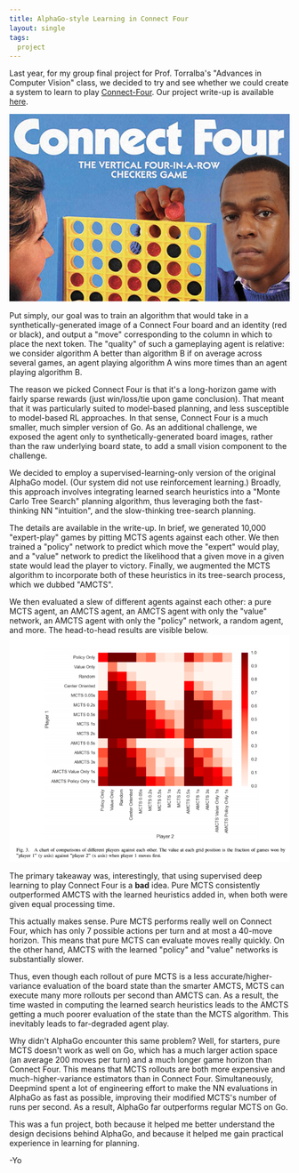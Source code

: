 ```yaml
---
title: AlphaGo-style Learning in Connect Four
layout: single
tags:
  project
---
```

Last year, for my group final project for Prof. Torralba's "Advances in Computer Vision" class, we decided to try and see whether we could create a system to learn to play [Connect-Four](https://en.wikipedia.org/wiki/Connect_Four).
Our project write-up is available [here](/assets/files/learning-connect-four.pdf).

![People enthusiastically playing Connect Four](/assets/images/connect-four-pic.jpg)

Put simply, our goal was to train an algorithm that would take in a synthetically-generated image of a Connect Four board and an identity (red or black), and output a "move" corresponding to the column in which to place the next token.
The "quality" of such a gameplaying agent is relative: we consider algorithm A better than algorithm B if on average across several games, an agent playing algorithm A wins more times than an agent playing algorithm B.

The reason we picked Connect Four is that it's a long-horizon game with fairly sparse rewards (just win/loss/tie upon game conclusion).
That meant that it was particularly suited to model-based planning, and less susceptible to model-based RL approaches.
In that sense, Connect Four is a much smaller, much simpler version of Go.
As an additional challenge, we exposed the agent only to synthetically-generated board images, rather than the raw underlying board state, to add a small vision component to the challenge.

We decided to employ a supervised-learning-only version of the original AlphaGo model. (Our system did not use reinforcement learning.)
Broadly, this approach involves integrating learned search heuristics into a "Monte Carlo Tree Search" planning algorithm, thus leveraging both the fast-thinking NN "intuition", and the slow-thinking tree-search planning.

The details are available in the write-up.
 In brief, we generated 10,000 "expert-play" games by pitting MCTS agents against each other.
We then trained a "policy" network to predict which move the "expert" would play, and a "value" network to predict the likelihood that a given move in a given state would lead the player to victory.
Finally, we augmented the MCTS algorithm to incorporate both of these heuristics in its tree-search process, which we dubbed "AMCTS".

We then evaluated a slew of different agents against each other: a pure MCTS agent, an AMCTS agent, an AMCTS agent with only the "value" network, an AMCTS agent with only the "policy" network, a random agent, and more.
The head-to-head results are visible below.
![Connect four agent performance](/assets/images/connect-four-evaluations.png)

The primary takeaway was, interestingly, that using supervised deep learning to play Connect Four is a **bad** idea.
Pure MCTS consistently outperformed AMCTS with the learned heuristics added in, when both were given equal processing time.

This actually makes sense.
 Pure MCTS performs really well on Connect Four, which has only 7 possible actions per turn and at most a 40-move horizon.
This means that pure MCTS can evaluate moves really quickly.
On the other hand, AMCTS with the learned "policy" and "value" networks is substantially slower.

Thus, even though each rollout of pure MCTS is a less accurate/higher-variance evaluation of the board state than the smarter AMCTS, MCTS can execute many more rollouts per second than AMCTS can.
As a result, the time wasted in computing the learned search heuristics leads to the AMCTS getting a much poorer evaluation of the state than the MCTS algorithm.
This inevitably leads to far-degraded agent play.

Why didn't AlphaGo encounter this same problem?
Well, for starters, pure MCTS doesn't work as well on Go, which has a much larger action space (an average 200 moves per turn) and a much longer game horizon than Connect Four.
This means that MCTS rollouts are both more expensive and much-higher-variance estimators than in Connect Four.
Simultaneously, Deepmind spent a lot of engineering effort to make the NN evaluations in AlphaGo as fast as possible, improving their modified MCTS's number of runs per second.
As a result, AlphaGo far outperforms regular MCTS on Go.

This was a fun project, both because it helped me better understand the design decisions behind AlphaGo, and because it helped me gain practical experience in learning for planning.

-Yo
